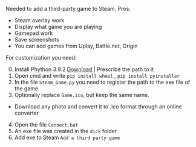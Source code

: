 Needed to add a third-party game to Steam. Pros:

* Steam overlay work
* Display what game you are playing
* Gamepad work
* Save screenshots
* You can add games from Uplay, Battle.net, Origin


For customization you need:

0) Install Phython 3.9.2 <a  href="https://www.python.org/ftp/python/3.9.2/python-3.9.2-amd64.exe"> Download </a> | Prescribe the path to it 
1) Open cmd and write ```pip install wheel``` , ```pip install pyinstaller```
2) In the file ```Steam_Game.py``` you need to register the path to the exe file of the game.
3) Optionally replace ```Game.ico```, but keep the same name.
* Download any photo and convert it to .ico format through an online converter
4) Open the file ```Сonnect.bat```
5) An exe file was created in the ```dick``` folder
6) Add exe to Steam ```Add a third party game```
